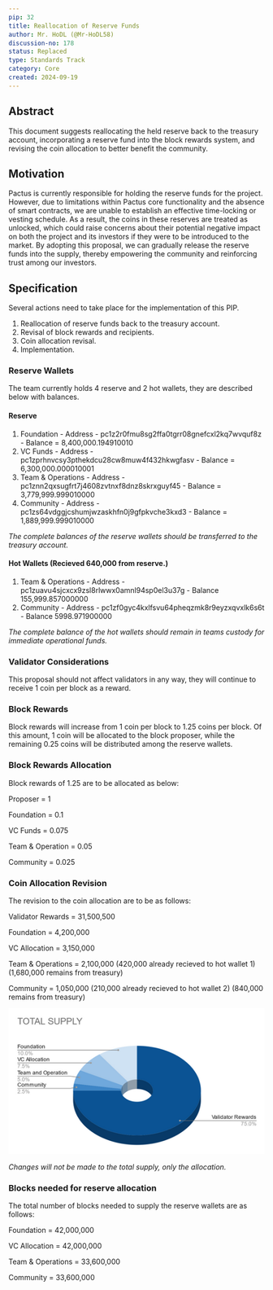 ```yaml
---
pip: 32
title: Reallocation of Reserve Funds
author: Mr. HoDL (@Mr-HoDL58)
discussion-no: 178
status: Replaced
type: Standards Track
category: Core
created: 2024-09-19
---
```


## Abstract

This document suggests reallocating the held reserve back to the treasury account, incorporating a reserve
fund into the block rewards system, and revising the coin allocation to better benefit the community.

## Motivation

Pactus is currently responsible for holding the reserve funds for the project. However, due to limitations
within Pactus core functionality and the absence of smart contracts, we are unable to establish an effective
time-locking or vesting schedule. As a result, the coins in these reserves are treated as unlocked, which
could raise concerns about their potential negative impact on both the project and its investors if they
were to be introduced to the market. By adopting this proposal, we can gradually release the reserve funds
into the supply, thereby empowering the community and reinforcing trust among our investors.

## Specification

Several actions need to take place for the implementation of this PIP.

  1. Reallocation of reserve funds back to the treasury account.
  2. Revisal of block rewards and recipients.
  3. Coin allocation revisal.
  4. Implementation.

### Reserve Wallets

The team currently holds 4 reserve and 2 hot wallets, they are described below with balances.

#### Reserve

  1. Foundation - Address - pc1z2r0fmu8sg2ffa0tgrr08gnefcxl2kq7wvquf8z - Balance = 8,400,000.194910010
  2. VC Funds - Address - pc1zprhnvcsy3pthekdcu28cw8muw4f432hkwgfasv - Balance = 6,300,000.000010001
  3. Team & Operations - Address - pc1znn2qxsugfrt7j4608zvtnxf8dnz8skrxguyf45 - Balance = 3,779,999.999010000
  4. Community - Address - pc1zs64vdggjcshumjwzaskhfn0j9gfpkvche3kxd3 - Balance = 1,889,999.999010000

_The complete balances of the reserve wallets should be transferred to the treasury account._

#### Hot Wallets (Recieved 640,000 from reserve.)

  1. Team & Operations - Address - pc1zuavu4sjcxcx9zsl8rlwwx0amnl94sp0el3u37g - Balance 155,999.857000000
  2. Community - Address - pc1zf0gyc4kxlfsvu64pheqzmk8r9eyzxqvxlk6s6t - Balance 5998.971900000

_The complete balance of the hot wallets should remain in teams custody for immediate operational funds._

### Validator Considerations

This proposal should not affect validators in any way, they will continue to receive 1 coin per block as a reward.

### Block Rewards

Block rewards will increase from 1 coin per block to 1.25 coins per block. Of this amount, 1 coin will be allocated
to the block proposer, while the remaining 0.25 coins will be distributed among the reserve wallets.

### Block Rewards Allocation

Block rewards of 1.25 are to be allocated as below:

Proposer = 1

Foundation = 0.1

VC Funds = 0.075

Team & Operation = 0.05

Community = 0.025

### Coin Allocation Revision

The revision to the coin allocation are to be as follows:

Validator Rewards = 31,500,500

Foundation = 4,200,000

VC Allocation = 3,150,000

Team & Operations = 2,100,000 (420,000 already recieved to hot wallet 1) (1,680,000 remains from treasury)

Community = 1,050,000 (210,000 already recieved to hot wallet 2) (840,000 remains from treasury)

![PIP-32 - Revised Supply Allocation](../assets/pip-32/revised-supply-allocation.png)

_Changes will not be made to the total supply, only the allocation._

### Blocks needed for reserve allocation

The total number of blocks needed to supply the reserve wallets are as follows:

Foundation = 42,000,000

VC Allocation = 42,000,000

Team & Operations = 33,600,000

Community = 33,600,000
